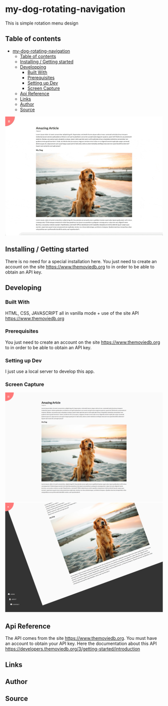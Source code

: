 # my-dog-rotating-navigation

This is simple rotation menu design 

## Table of contents

- [my-dog-rotating-navigation](#my-dog-rotating-navigation)
  - [Table of contents](#table-of-contents)
  - [Installing / Getting started](#installing-/-getting-started)
  - [Developping](#developing)
    - [Built With](#built-with)
    - [Prerequisites](#prerequisites)
    - [Setting up Dev](#setting-up-dev)
    - [Screen Capture](#screen-capture)
  - [Api Reference](#api-reference)
  - [Links](#links)
  - [Author](#author)
  - [Source](#source)

![Screen Capture](https://github.com/kevinbdx35/my-dog-rotating-navigation/blob/main/screen-capture-gif.gif?raw=true)

## Installing / Getting started

There is no need for a special installation here. You just need to create an account on the site https://www.themoviedb.org to in order to be able to obtain an API key.

## Developing

### Built With

HTML, CSS, JAVASCRIPT all in vanilla mode + use of the site API https://www.themoviedb.org

### Prerequisites

You just need to create an account on the site https://www.themoviedb.org to in order to be able to obtain an API key.

### Setting up Dev

I just use a local server to develop this app.

### Screen Capture
![Screen Capture](https://github.com/kevinbdx35/my-dog-rotating-navigation/blob/main/screen-capture-1.png?raw=true)
![Screen Capture](https://github.com/kevinbdx35/my-dog-rotating-navigation/blob/main/screen-capture-2.png?raw=true)

## Api Reference

The API comes from the site https://www.themoviedb.org.
You must have an account to obtain your API key.
Here the documentation about this API https://developers.themoviedb.org/3/getting-started/introduction

## Links

## Author

## Source
